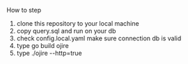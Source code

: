 How to step
1. clone this repository to your local machine
2. copy query.sql and run on your db
3. check config.local.yaml make sure connection db is valid
4. type go build ojire
5. type ./ojire --http=true

